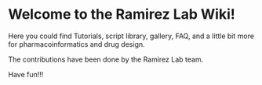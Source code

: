 # Welcome to the Ramirez Lab Wiki!
Here you could find Tutorials, script library, gallery, FAQ, and a little bit more for pharmacoinformatics and drug design. 

The contributions have been done by the Ramirez Lab team.

Have fun!!!
